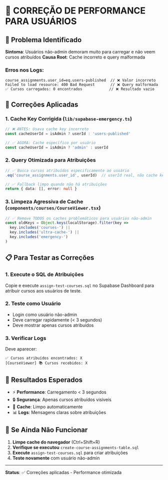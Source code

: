 # 🚀 CORREÇÃO DE PERFORMANCE PARA USUÁRIOS

## 🐛 Problema Identificado

**Sintoma**: Usuários não-admin demoram muito para carregar e não veem cursos atribuídos
**Causa Root**: Cache incorreto e query malformada

### Erros nos Logs:
```
course_assignments.user_id=eq.users-published  // ❌ Valor incorreto
Failed to load resource: 400 Bad Request       // ❌ Query malformada  
✅ Cursos carregados: 0 encontrados            // ❌ Resultado vazio
```

## 🔧 Correções Aplicadas

### 1. **Cache Key Corrigida** (`lib/supabase-emergency.ts`)
```typescript
// ❌ ANTES: Usava cache key incorreto
const cacheUserId = isAdmin ? userId : 'users-published'

// ✅ AGORA: Cache específico por usuário
const cacheUserId = isAdmin ? 'admin' : userId
```

### 2. **Query Otimizada para Atribuições**
```typescript
// ✅ Busca cursos atribuídos especificamente ao usuário
.eq('course_assignments.user_id', userId)  // userId real, não cache key

// ✅ Fallback limpo quando não há atribuições
return { data: [], error: null }
```

### 3. **Limpeza Agressiva de Cache** (`components/courses/CourseViewer.tsx`)
```typescript
// ✅ Remove TODOS os caches problemáticos para usuários não-admin
const oldKeys = Object.keys(localStorage).filter(key => 
  key.includes('courses-') || 
  key.includes('ultra-cache-') ||
  key.includes('emergency-')
)
```

## 📋 Para Testar as Correções

### 1. **Execute o SQL de Atribuições**
Copie e execute `assign-test-courses.sql` no Supabase Dashboard para atribuir cursos aos usuários de teste.

### 2. **Teste como Usuário**
- Login como usuário não-admin
- Deve carregar rapidamente (< 3 segundos)
- Deve mostrar apenas cursos atribuídos

### 3. **Verificar Logs**
Deve aparecer:
```
✅ Cursos atribuídos encontrados: X
[CourseViewer] 📚 Cursos recebidos: X
```

## 🎯 Resultados Esperados

- ⚡ **Performance**: Carregamento < 3 segundos
- 🔒 **Segurança**: Apenas cursos atribuídos visíveis  
- 🧹 **Cache**: Limpo automaticamente
- 📊 **Logs**: Mensagens claras sobre atribuições

## 🚨 Se Ainda Não Funcionar

1. **Limpe cache do navegador** (Ctrl+Shift+R)
2. **Verifique se executou** `create-course-assignments-table.sql`
3. **Execute** `assign-test-courses.sql` para criar atribuições
4. **Teste novamente** com usuário não-admin

---
**Status**: ✅ Correções aplicadas - Performance otimizada